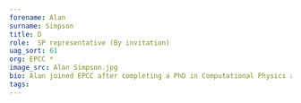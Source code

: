 ```yaml
---
forename: Alan
surname: Simpson
title: D
role:  SP representative (By invitation)
uag_sort: 61
org: EPCC *
image_src: Alan Simpson.jpg
bio: Alan joined EPCC after completing a PhD in Computational Physics and has taken leading roles in national HPC services since 1994. As ARCHER2 Service Director, he has overall responsibility for delivery of the service to users.
tags: 
---
```

